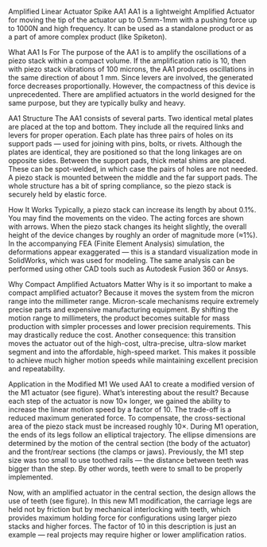 Amplified Linear Actuator Spike AA1
AA1 is a lightweight Amplified Actuator for moving the tip of the actuator up to 0.5mm-1mm with a pushing force up to 1000N and high frequency. It can be used as a standalone product or as a part of amore complex product (like Spiketon).

What AA1 Is For
The purpose of the AA1 is to amplify the oscillations of a piezo stack within a compact volume.
 If the amplification ratio is 10, then with piezo stack vibrations of 100 microns, the AA1 produces oscillations in the same direction of about 1 mm.
 Since levers are involved, the generated force decreases proportionally. However, the compactness of this device is unprecedented.
There are amplified actuators in the world designed for the same purpose, but they are typically bulky and heavy.

AA1 Structure
The AA1 consists of several parts.
 Two identical metal plates are placed at the top and bottom. They include all the required links and levers for proper operation.
 Each plate has three pairs of holes on its support pads — used for joining with pins, bolts, or rivets. 
 Although the plates are identical, they are positioned so that the long linkages are on opposite sides.
Between the support pads, thick metal shims are placed. These can be spot-welded, in which case the pairs of holes are not needed.
 A piezo stack is mounted between the middle and the far support pads.
 The whole structure has a bit of spring compliance, so the piezo stack is securely held by elastic force.

How It Works
Typically, a piezo stack can increase its length by about 0.1%.
 You may find the movements on the video. The acting forces are shown with arrows.
 When the piezo stack changes its height slightly, the overall height of the device changes by roughly an order of magnitude more (≈1%).
In the accompanying FEA (Finite Element Analysis) simulation, the deformations appear exaggerated — this is a standard visualization mode in SolidWorks, which was used for modeling.
 The same analysis can be performed using other CAD tools such as Autodesk Fusion 360 or Ansys.

Why Compact Amplified Actuators Matter
Why is it so important to make a compact amplified actuator?
 Because it moves the system from the micron range into the millimeter range.
 Micron-scale mechanisms require extremely precise parts and expensive manufacturing equipment.
 By shifting the motion range to millimeters, the product becomes suitable for mass production with simpler processes and lower precision requirements. This may drastically reduce the cost.
Another consequence: this transition moves the actuator out of the high-cost, ultra-precise, ultra-slow market segment and into the affordable, high-speed market.
 This makes it possible to achieve much higher motion speeds while maintaining excellent precision and repeatability.

Application in the Modified M1
We used AA1  to create a modified version of the M1 actuator (see figure).
What’s interesting about the result?
 Because each step of the actuator is now 10× longer, we gained the ability to increase the linear motion speed by a factor of 10.
The trade-off is a reduced maximum generated force.
 To compensate, the cross-sectional area of the piezo stack must be increased roughly 10×.
During M1 operation, the ends of its legs follow an elliptical trajectory.
 The ellipse dimensions are determined by the motion of the central section (the body of the actuator) and the front/rear sections (the clamps or jaws).
Previously, the M1 step size was too small to use toothed rails — the distance between teeth was bigger than the step. By other words, teeth were to small to be properly implemented. 

 Now, with an amplified actuator in the central section, the design allows the use of teeth (see figure).
In this new M1 modification, the carriage legs are held not by friction but by mechanical interlocking with teeth, which provides maximum holding force for configurations using larger piezo stacks and higher forces.
The factor of 10 in this description is just an example — real projects may require higher or lower amplification ratios.

  
